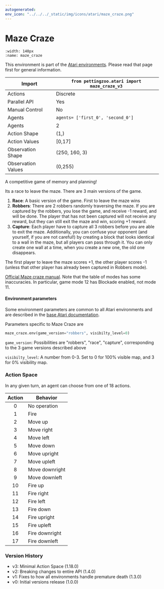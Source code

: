 ```yaml
---
autogenerated:
env_icon: "../../../_static/img/icons/atari/maze_craze.png"
---
```


# Maze Craze

```{figure} atari_maze_craze.gif
:width: 140px
:name: maze_craze
```

This environment is part of the <a href='..'>Atari environments</a>. Please read that page first for general information.

| Import               | `from pettingzoo.atari import maze_craze_v3` |
|----------------------|----------------------------------------------|
| Actions              | Discrete                                     |
| Parallel API         | Yes                                          |
| Manual Control       | No                                           |
| Agents               | `agents= ['first_0', 'second_0']`            |
| Agents               | 2                                            |
| Action Shape         | (1,)                                         |
| Action Values        | [0,17]                                       |
| Observation Shape    | (250, 160, 3)                                |
| Observation Values   | (0,255)                                      |


A competitive game of memory and planning!

Its a race to leave the maze. There are 3 main versions of the game.

1. **Race**: A basic version of the game. First to leave the maze wins
2. **Robbers**: There are 2 robbers randomly traversing the maze. If you are captured by the robbers, you lose the game, and receive -1 reward, and will be done. The player that has not been captured will not receive any reward, but they can still exit the maze and win, scoring +1 reward.
3. **Capture**: Each player have to capture all 3 robbers before you are able to exit the maze. Additionally, you can confuse your opponent (and yourself, if you are not careful!) by creating a block that looks identical to a wall in the maze, but all players can pass through it. You can only
create one wall at a time, when you create a new one, the old one disappears.

The first player to leave the maze scores +1, the other player scores -1 (unless that other player has already been captured in Robbers mode).

[Official Maze craze manual](https://atariage.com/manual_html_page.php?SoftwareLabelID=295). Note that the table of modes has some inaccuracies. In particular, game mode 12 has Blockade enabled, not mode 11.

#### Environment parameters

Some environment parameters are common to all Atari environments and are described in the [base Atari documentation](../atari).

Parameters specific to Maze Craze are

``` python
maze_craze.env(game_version="robbers", visibilty_level=0)
```

`game_version`:  Possibilities are "robbers", "race", "capture", corresponding to the 3 game versions described above

`visibilty_level`:  A number from 0-3. Set to 0 for 100% visible map, and 3 for 0% visibility map.

### Action Space

In any given turn, an agent can choose from one of 18 actions.

| Action    | Behavior  |
|:---------:|-----------|
| 0         | No operation |
| 1         | Fire |
| 2         | Move up |
| 3         | Move right |
| 4         | Move left |
| 5         | Move down |
| 6         | Move upright |
| 7         | Move upleft |
| 8         | Move downright |
| 9         | Move downleft |
| 10        | Fire up |
| 11        | Fire right |
| 12        | Fire left |
| 13        | Fire down |
| 14        | Fire upright |
| 15        | Fire upleft |
| 16        | Fire downright |
| 17        | Fire downleft |

### Version History

* v3: Minimal Action Space (1.18.0)
* v2: Breaking changes to entire API (1.4.0)
* v1: Fixes to how all environments handle premature death (1.3.0)
* v0: Initial versions release (1.0.0)



